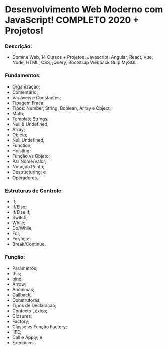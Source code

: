 # Desenvolvimento Web Moderno com JavaScript! COMPLETO 2020 + Projetos!

### Descrição: 
- Domine Web, 14 Cursos + Projetos, Javascript, Angular, React, Vue, Node, HTML, CSS, jQuery, Bootstrap Webpack Gulp MySQL.

### Fundamentos:
- Organização;
- Comentário;
- Variáveis e Constantes;
- Tipagem Fraca;
- Tipos: Number, String, Boolean, Array e Object;
- Math;
- Template Strings;
- Null & Undefined;
- Array;
- Objeto;
- Null Undefined;
- Function;
- Hoisting;
- Função vs Objeto;
- Par Nome/Valor;
- Notação Ponto;
- Destructuring; e
- Operadores.

### Estruturas de Controle:
- If;
- If/Else;
- If/Else If;
- Switch;
- While;
- Do/While;
- For;
- For/In; e
- Break/Continue.

### Função:
- Parâmetros;
- this;
- bind;
- Arrow;
- Anônimas;
- Callback;
- Construtoras;
- Tipos de Declaração;
- Contexto Léxico;
- Closures;
- Factory;
- Classe vs Função Factory;
- IIFE;
- Call e Apply; e
- Exercícios.
